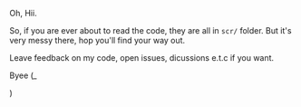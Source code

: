 Oh, Hii.

So, if you are ever about to read the code, they are all in `scr/` folder.
But it's very messy there, hop you'll find your way out.

Leave feedback on my code, open issues, dicussions e.t.c if you want.

Byee (*_*

)
